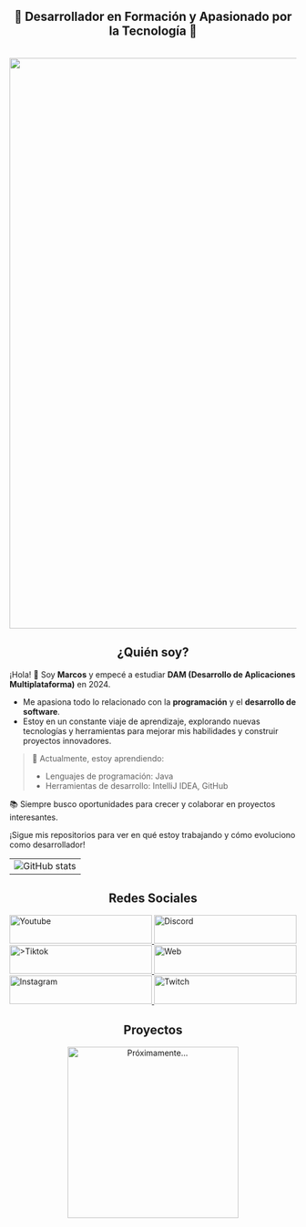 <h2 align="center">🌟 Desarrollador en Formación y Apasionado por la Tecnología 🌟</h2>
  <br>
</head>
<body>
    <div class="center">
       <a> <img src="https://i.imgur.com/QWx5K64.png"width="1000"></a> 
</h1>

<h2 align="center">¿Quién soy?</h2>

¡Hola! 👋 Soy **Marcos** y empecé a estudiar **DAM (Desarrollo de Aplicaciones Multiplataforma)** en 2024.
- Me apasiona todo lo relacionado con la **programación** y el **desarrollo de software**. 
- Estoy en un constante viaje de aprendizaje, explorando nuevas tecnologías y herramientas para mejorar mis habilidades y construir proyectos innovadores.

> 🔧 Actualmente, estoy aprendiendo:
> 
> - Lenguajes de programación: Java
> - Herramientas de desarrollo: IntelliJ IDEA, GitHub

📚 Siempre busco oportunidades para crecer y colaborar en proyectos interesantes.

¡Sigue mis repositorios para ver en qué estoy trabajando y cómo evoluciono como desarrollador!


|                                     |
|:-----------------------------------:|
| ![GitHub stats](https://github-readme-stats.vercel.app/api?username=marcosgb9&show_icons=true&theme=chartreuse-dark) |

<h2 align="center">Redes Sociales</h2>

<a href="https://github.com/marcosgb9" target="_blank">
    <img src="https://imgur.com/ukrBICL.png" width="250" height="50" alt="Youtube">
</a>
<a href="https://github.com/marcosgb9" target="_blank">
    <img src="https://imgur.com/H2gz00Q.png" width="250" height="50" alt="Discord">
</a>
<a href="https://github.com/marcosgb9" target="_blank">
    <img src="https://imgur.com/DA7AECJ.png" width="250" height="50" alt=">Tiktok">
</a>
<a href="https://github.com/marcosgb9" target="_blank">
    <img src="https://imgur.com/DnUxuqr.png" width="250" height="50" alt="Web">
</a>
<a href="https://github.com/marcosgb9" target="_blank">
    <img src="https://imgur.com/gDMGiJ7.png" width="250" height="50" alt="Instagram">
</a>
<a href="https://github.com/marcosgb9" target="_blank">
    <img src="https://imgur.com/o5TDUWJ.png" width="250" height="50" alt="Twitch">
</a>


<h2 align="center">Proyectos</h2>

<div align="center">
  <img src="https://static.wixstatic.com/media/f567b1_48c1b8bcf6d94043a35f79fb42b772b3~mv2.gif" alt="Próximamente..." width="300" />
</div>

